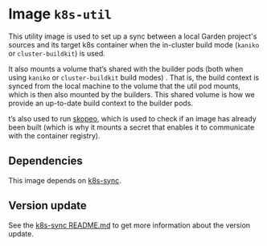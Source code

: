 # Image `k8s-util`

This utility image is used to set up a sync between a local Garden project's sources and its target k8s container when
the in-cluster build mode (`kaniko` or `cluster-buildkit`) is used.

It also mounts a volume that’s shared with the builder pods (both when using `kaniko` or `cluster-buildkit` build modes)
. That is, the build context is synced from the local machine to the volume that the util pod mounts, which is then also
mounted by the builders. This shared volume is how we provide an up-to-date build context to the builder pods.

t’s also used to run [skopeo](../skopeo), which is used to check if an image has already been built (which is why it
mounts a secret that enables it to communicate with the container registry).

## Dependencies

This image depends on [k8s-sync](../k8s-sync).

## Version update

See the [k8s-sync README.md](../k8s-sync/README.md) to get more information about the version update.
